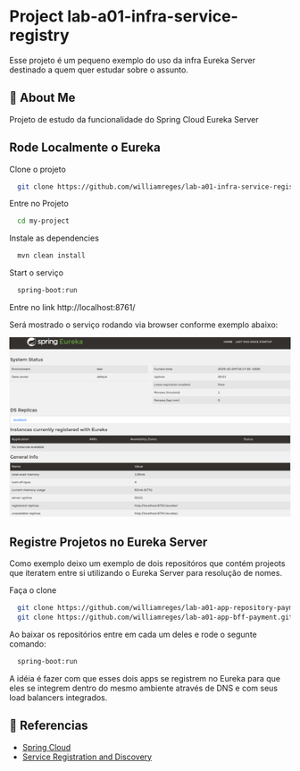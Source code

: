 
#  Project lab-a01-infra-service-registry

Esse projeto é um pequeno exemplo do uso da infra Eureka Server destinado a quem quer estudar sobre o assunto.


## 🚀 About Me
Projeto de estudo da funcionalidade do Spring Cloud Eureka Server


## Rode Localmente o Eureka

Clone o projeto

```bash
  git clone https://github.com/williamreges/lab-a01-infra-service-registry.git
```

Entre no Projeto

```bash
  cd my-project
```

Instale as dependencies

```bash
  mvn clean install
```

Start o serviço

```bash
  spring-boot:run
```
Entre no link
http://localhost:8761/

Será mostrado o serviço rodando via browser conforme exemplo abaixo:


![](./images/eureka-server.png)

## Registre Projetos no Eureka Server

Como exemplo deixo um exemplo de dois repositóros que contém projeots que iteratem entre si utilizando 
o Eureka Server para resolução de nomes.

Faça o clone 

```bash
  git clone https://github.com/williamreges/lab-a01-app-repository-payment.git
  git clone https://github.com/williamreges/lab-a01-app-bff-payment.git
```

Ao baixar os repositórios entre em cada um deles e rode o segunte comando:

```bash
  spring-boot:run
```

A idéia é fazer com que esses dois apps se registrem no Eureka para que eles se integrem dentro do mesmo 
ambiente através de DNS e com seus load balancers integrados. 


## 🔗 Referencias
* [Spring Cloud](https://spring.io/cloud)
* [Service Registration and Discovery](https://spring.io/guides/gs/service-registration-and-discovery)